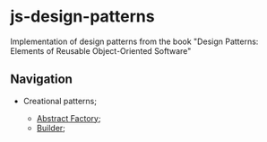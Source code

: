 # js-design-patterns

Implementation of design patterns from the book "Design Patterns: Elements of Reusable Object-Oriented Software"

## Navigation

- Creational patterns;

  - [Abstract Factory](https://github.com/kirillgenets/js-design-patterns/tree/master/patterns/creational-patterns/abstract-factory);
  - [Builder](https://github.com/kirillgenets/js-design-patterns/tree/master/patterns/creational-patterns/builder);
